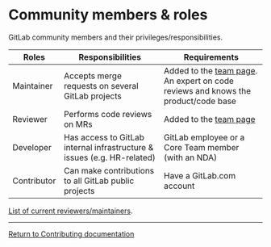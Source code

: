# Community members & roles

GitLab community members and their privileges/responsibilities.

| Roles | Responsibilities | Requirements |
|-------|------------------|--------------|
| Maintainer | Accepts merge requests on several GitLab projects | Added to the [team page](https://about.gitlab.com/company/team/). An expert on code reviews and knows the product/code base |
| Reviewer | Performs code reviews on MRs | Added to the [team page](https://about.gitlab.com/company/team/) |
| Developer |Has access to GitLab internal infrastructure & issues (e.g. HR-related) | GitLab employee or a Core Team member (with an NDA) |
| Contributor | Can make contributions to all GitLab public projects | Have a GitLab.com account |

[List of current reviewers/maintainers](https://about.gitlab.com/handbook/engineering/projects/#gitlab-ce).

---

[Return to Contributing documentation](index.md)
